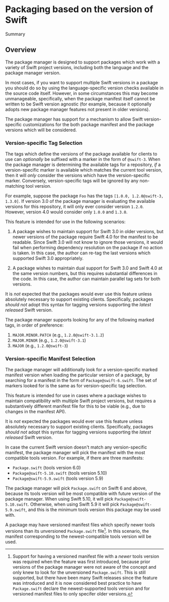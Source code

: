 # Packaging based on the version of Swift

<!--@START_MENU_TOKEN@-->Summary<!--@END_MENU_TOKEN@-->

## Overview

The package manager is designed to support packages which work with a variety of
Swift project versions, including both the language and the package manager
version.

In most cases, if you want to support multiple Swift versions in a package you
should do so by using the language-specific version checks available in the
source code itself. However, in some circumstances this may become unmanageable,
specifically, when the package manifest itself cannot be written to be Swift
version agnostic (for example, because it optionally adopts new package manager
features not present in older versions).

The package manager has support for a mechanism to allow Swift version-specific
customizations for the both package manifest and the package versions which will
be considered.

### Version-specific Tag Selection

The tags which define the versions of the package available for clients to use
can _optionally_ be suffixed with a marker in the form of `@swift-3`. When the
package manager is determining the available tags for a repository, _if_
a version-specific marker is available which matches the current tool version,
then it will *only* consider the versions which have the version-specific
marker. Conversely, version-specific tags will be ignored by any non-matching
tool version.

For example, suppose the package `Foo` has the tags `[1.0.0, 1.2.0@swift-3,
1.3.0]`. If version 3.0 of the package manager is evaluating the available
versions for this repository, it will only ever consider version `1.2.0`.
However, version 4.0 would consider only `1.0.0` and `1.3.0`.

This feature is intended for use in the following scenarios:

1. A package wishes to maintain support for Swift 3.0 in older versions, but
   newer versions of the package require Swift 4.0 for the manifest to be
   readable. Since Swift 3.0 will not know to ignore those versions, it would
   fail when performing dependency resolution on the package if no action is
   taken. In this case, the author can re-tag the last versions which supported
   Swift 3.0 appropriately.

2. A package wishes to maintain dual support for Swift 3.0 and Swift 4.0 at the
   same version numbers, but this requires substantial differences in the code.
   In this case, the author can maintain parallel tag sets for both versions.

It is *not* expected that the packages would ever use this feature unless absolutely
necessary to support existing clients. Specifically, packages *should not*
adopt this syntax for tagging versions supporting the _latest released_ Swift
version.

The package manager supports looking for any of the following marked tags, in
order of preference:

1. `MAJOR.MINOR.PATCH` (e.g., `1.2.0@swift-3.1.2`)
2. `MAJOR.MINOR` (e.g., `1.2.0@swift-3.1`)
3. `MAJOR` (e.g., `1.2.0@swift-3`)

### Version-specific Manifest Selection

The package manager will additionally look for a version-specific marked
manifest version when loading the particular version of a package, by searching
for a manifest in the form of `Package@swift-6.swift`. The set of markers
looked for is the same as for version-specific tag selection.

This feature is intended for use in cases where a package wishes to maintain
compatibility with multiple Swift project versions, but requires a
substantively different manifest file for this to be viable (e.g., due to
changes in the manifest API).

It is *not* expected the packages would ever use this feature unless absolutely
necessary to support existing clients. Specifically, packages *should not*
adopt this syntax for tagging versions supporting the _latest released_ Swift
version.

In case the current Swift version doesn't match any version-specific manifest,
the package manager will pick the manifest with the most compatible tools
version. For example, if there are three manifests:

- `Package.swift` (tools version 6.0)
- `Package@swift-5.10.swift` (tools version 5.10)
- `Package@swift-5.9.swift` (tools version 5.9)

The package manager will pick `Package.swift` on Swift 6 and above, because its
tools version will be most compatible with future version of the package manager.
When using Swift 5.10, it will pick `Package@swift-5.10.swift`. Otherwise, when
using Swift 5.9 it will pick `Package@swift-5.9.swift`, and this is the minimum
tools version this package may be used with.

A package may have versioned manifest files which specify newer tools versions
than its unversioned `Package.swift` file[^1]. In this scenario, the manifest
corresponding to the newest-compatible tools version will be used.

[^1]: Support for having a versioned manifest file with a _newer_ tools version was required when the feature was first introduced, because prior versions of the package manager were not aware of the concept and only knew to look for the unversioned `Package.swift`. This is still supported, but there have been many Swift releases since the feature was introduced and it is now considered best practice to have `Package.swift` declare the newest-supported tools version and for versioned manifest files to only specifer older versions.
